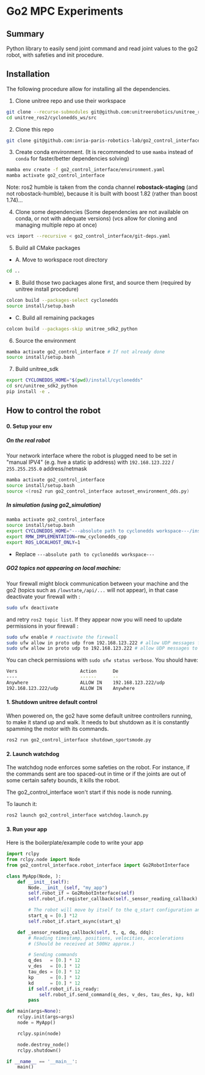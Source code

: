 Go2 MPC Experiments
===

## Summary
Python library to easily send joint command and read joint values to the go2 robot, with safeties and init procedure.

## Installation
The following procedure allow for installing all the dependencies.

1. Clone unitree repo and use their workspace
```bash
git clone --recurse-submodules git@github.com:unitreerobotics/unitree_ros2.git
cd unitree_ros2/cyclonedds_ws/src
```

2. Clone this repo
```bash
git clone git@github.com:inria-paris-robotics-lab/go2_control_interface.git --recursive
```

3. Create conda environment.
(It is recommended to use `mamba` instead of `conda` for faster/better dependencies solving)
```bash
mamba env create -f go2_control_interface/environment.yaml
mamba activate go2_control_interface
```
Note: ros2 humble is taken from the conda channel **robostack-staging** (and not robostack-humble), because it is built with boost 1.82 (rather than boost 1.74)...


4. Clone some dependencies (Some dependencies are not available on conda, or not with adequate versions) (vcs allow for cloning and managing multiple repo at once)
```bash
vcs import --recursive < go2_control_interface/git-deps.yaml
```

5. Build all CMake packages
* A. Move to workspace root directory
```bash
cd ..
```

* B. Build those two packages alone first, and source them (required by unitree install procedure)

```bash
colcon build --packages-select cyclonedds
source install/setup.bash
```

* C. Build all remaining packages

```bash
colcon build --packages-skip unitree_sdk2_python
```

6. Source the environment
```bash
mamba activate go2_control_interface # If not already done
source install/setup.bash
```

7. Build unitree_sdk
```bash
export CYCLONEDDS_HOME="$(pwd)/install/cyclonedds"
cd src/unitree_sdk2_python
pip install -e .
```

## How to control the robot

#### 0. Setup your env
##### On the real robot
Your network interface where the robot is plugged need to be set in "manual IPV4" (e.g. hve a static ip address) with `192.168.123.222` / `255.255.255.0` address/netmask
```bash
mamba activate go2_control_interface
source install/setup.bash
source <(ros2 run go2_control_interface autoset_environment_dds.py)
```
##### In simulation (using go2_simulation)
```bash
mamba activate go2_control_interface
source install/setup.bash
export CYCLONEDDS_HOME="---absolute path to cyclonedds workspace---/install/cyclonedds"
export RMW_IMPLEMENTATION=rmw_cyclonedds_cpp
export ROS_LOCALHOST_ONLY=1
```
* Replace `---absolute path to cyclonedds workspace---`

##### GO2 topics not appearing on local machine:
Your firewall might block communication between your machine and the go2 (topics such as `/lowstate`,`/api/...` will not appear), in that case deactivate your firewall with :
```bash
sudo ufx deactivate
``` 
and retry `ros2 topic list`. If they appear now you will need to update permissions in your firewall :
```bash
sudo ufw enable # reactivate the firewall
sudo ufw allow in proto udp from 192.168.123.222 # allow UDP messages from go2 IP
sudo ufw allow in proto udp to 192.168.123.222 # allow UDP messages to go2 IP
```
You can check permissions with `sudo ufw status verbose`. You should have:
```bash
Vers                       Action      De
----                       ------      --            
Anywhere                   ALLOW IN    192.168.123.222/udp       
192.168.123.222/udp        ALLOW IN    Anywhere                  
```

#### 1. Shutdown unitree default control
When powered on, the go2 have some default unitree controllers running, to make it stand up and walk. It needs to but shutdown as it is constantly spamming the motor with its commands.
```bash
ros2 run go2_control_interface shutdown_sportsmode.py
```

#### 2. Launch watchdog
The watchdog node enforces some safeties on the robot. For instance, if the commands sent are too spaced-out in time or if the joints are out of some certain safety bounds, it kills the robot.

The go2_control_interface won't start if this node is node running.

To launch it:
```bash
ros2 launch go2_control_interface watchdog.launch.py
```

#### 3. Run your app
Here is the boilerplate/example code to write your app
```python
import rclpy
from rclpy.node import Node
from go2_control_interface.robot_interface import Go2RobotInterface

class MyApp(Node, ):
    def __init__(self):
        Node.__init__(self, "my_app")
        self.robot_if = Go2RobotInterface(self)
        self.robot_if.register_callback(self._sensor_reading_callback)

        # The robot will move by itself to the q_start configuration and wait for you first command
        start_q = [0.] *12
        self.robot_if.start_async(start_q)

    def _sensor_reading_callback(self, t, q, dq, ddq):
        # Reading timestamp, positions, velocities, accelerations
        # (Should be received at 500Hz approx.)

        # Sending commands
        q_des   = [0.] * 12
        v_des   = [0.] * 12
        tau_des = [0.] * 12
        kp      = [0.] * 12
        kd      = [0.] * 12
        if self.robot_if.is_ready:
            self.robot_if.send_command(q_des, v_des, tau_des, kp, kd)
        pass

def main(args=None):
    rclpy.init(args=args)
    node = MyApp()

    rclpy.spin(node)

    node.destroy_node()
    rclpy.shutdown()

if __name__ == '__main__':
    main()
```

